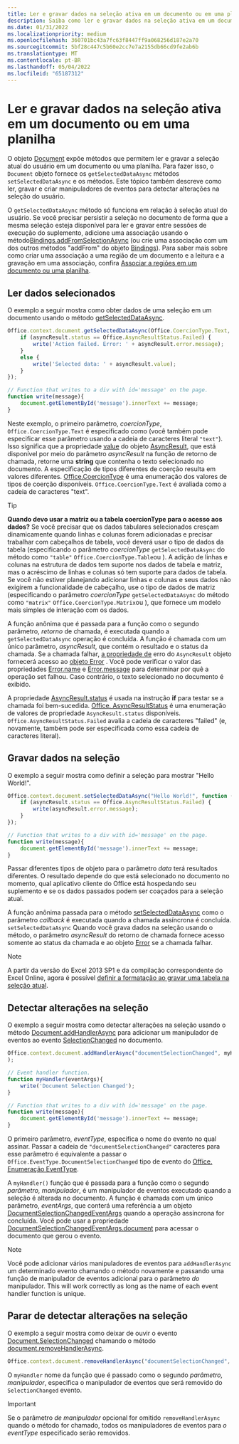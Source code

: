 ```yaml
---
title: Ler e gravar dados na seleção ativa em um documento ou em uma planilha
description: Saiba como ler e gravar dados na seleção ativa em um documento do Word ou Excel planilha.
ms.date: 01/31/2022
ms.localizationpriority: medium
ms.openlocfilehash: 360701bc43a7fc63f8447ff9a068256d187e2a70
ms.sourcegitcommit: 5bf28c447c5b60e2cc7e7a2155db66cd9fe2ab6b
ms.translationtype: MT
ms.contentlocale: pt-BR
ms.lasthandoff: 05/04/2022
ms.locfileid: "65187312"
---
```

# <a name="read-and-write-data-to-the-active-selection-in-a-document-or-spreadsheet"></a>Ler e gravar dados na seleção ativa em um documento ou em uma planilha

O objeto [Document](/javascript/api/office/office.document) expõe métodos que permitem ler e gravar a seleção atual do usuário em um documento ou uma planilha. Para fazer isso, o `Document` objeto fornece os `getSelectedDataAsync` métodos `setSelectedDataAsync` e os métodos. Este tópico também descreve como ler, gravar e criar manipuladores de eventos para detectar alterações na seleção do usuário.

O `getSelectedDataAsync` método só funciona em relação à seleção atual do usuário. Se você precisar persistir a seleção no documento de forma que a mesma seleção esteja disponível para ler e gravar entre sessões de execução do suplemento, adicione uma associação usando o método[Bindings.addFromSelectionAsync](/javascript/api/office/office.bindings#office-office-bindings-addfromselectionasync-member(1)) (ou crie uma associação com um dos outros métodos "addFrom" do objeto [Bindings](/javascript/api/office/office.bindings)). Para saber mais sobre como criar uma associação a uma região de um documento e a leitura e a gravação em uma associação, confira [Associar a regiões em um documento ou uma planilha](bind-to-regions-in-a-document-or-spreadsheet.md).

## <a name="read-selected-data"></a>Ler dados selecionados

O exemplo a seguir mostra como obter dados de uma seleção em um documento usando o método [getSelectedDataAsync](/javascript/api/office/office.document#office-office-document-getselecteddataasync-member(1)).

```js
Office.context.document.getSelectedDataAsync(Office.CoercionType.Text, function (asyncResult) {
    if (asyncResult.status == Office.AsyncResultStatus.Failed) {
        write('Action failed. Error: ' + asyncResult.error.message);
    }
    else {
        write('Selected data: ' + asyncResult.value);
    }
});

// Function that writes to a div with id='message' on the page.
function write(message){
    document.getElementById('message').innerText += message; 
}
```

Neste exemplo, o primeiro parâmetro, _coercionType_, `Office.CoercionType.Text` é especificado como (você também pode especificar esse parâmetro usando a cadeia de caracteres literal `"text"`). Isso significa que a propriedade [value](/javascript/api/office/office.asyncresult#office-office-asyncresult-status-member) do objeto [AsyncResult](/javascript/api/office/office.asyncresult), que está disponível por meio do parâmetro _asyncResult_ na função de retorno de chamada, retorne uma **string** que contenha o texto selecionado no documento. A especificação de tipos diferentes de coerção resulta em valores diferentes. [Office.CoercionType](/javascript/api/office/office.coerciontype) é uma enumeração dos valores de tipos de coerção disponíveis. `Office.CoercionType.Text` é avaliada como a cadeia de caracteres "text".

> [!TIP]
> **Quando devo usar a matriz ou a tabela coercionType para o acesso aos dados?** Se você precisar que os dados tabulares selecionados cresçam dinamicamente quando linhas e colunas forem adicionadas e precisar trabalhar com cabeçalhos de tabela, você deverá usar o tipo de dados da tabela (especificando o parâmetro _coercionType_ `getSelectedDataAsync` do método como `"table"` `Office.CoercionType.Table`ou ). A adição de linhas e colunas na estrutura de dados tem suporte nos dados de tabela e matriz, mas o acréscimo de linhas e colunas só tem suporte para dados de tabela. Se você não estiver planejando adicionar linhas e colunas e seus dados não exigirem a funcionalidade de cabeçalho, use o tipo de dados de matriz (especificando o parâmetro  _coercionType_ `getSelectedDataAsync` do método como `"matrix"` `Office.CoercionType.Matrix`ou ), que fornece um modelo mais simples de interação com os dados.

A função anônima que é passada para a função como o segundo parâmetro, _retorno_ de chamada, é executada quando a `getSelectedDataAsync` operação é concluída. A função é chamada com um único parâmetro, _asyncResult_, que contém o resultado e o status da chamada. Se a chamada falhar, [a propriedade de](/javascript/api/office/office.asyncresult#office-office-asyncresult-error-member) erro do `AsyncResult` objeto fornecerá acesso ao [objeto Error](/javascript/api/office/office.error) . Você pode verificar o valor das propriedades [Error.name](/javascript/api/office/office.error#office-office-error-name-member) e [Error.message](/javascript/api/office/office.error#office-office-error-message-member) para determinar por quê a operação set falhou. Caso contrário, o texto selecionado no documento é exibido.

A propriedade [AsyncResult.status](/javascript/api/office/office.asyncresult#office-office-asyncresult-error-member) é usada na instrução **if** para testar se a chamada foi bem-sucedida. [Office. AsyncResultStatus](/javascript/api/office/office.asyncresult#office-office-asyncresult-status-member) é uma enumeração de valores de propriedade `AsyncResult.status` disponíveis. `Office.AsyncResultStatus.Failed` avalia a cadeia de caracteres "failed" (e, novamente, também pode ser especificada como essa cadeia de caracteres literal).

## <a name="write-data-to-the-selection"></a>Gravar dados na seleção

O exemplo a seguir mostra como definir a seleção para mostrar "Hello World!".

```js
Office.context.document.setSelectedDataAsync("Hello World!", function (asyncResult) {
    if (asyncResult.status == Office.AsyncResultStatus.Failed) {
        write(asyncResult.error.message);
    }
});

// Function that writes to a div with id='message' on the page.
function write(message){
    document.getElementById('message').innerText += message;
}
```

Passar diferentes tipos de objeto para o parâmetro _data_ terá resultados diferentes. O resultado depende do que está selecionado no documento no momento, qual aplicativo cliente do Office está hospedando seu suplemento e se os dados passados podem ser coaçados para a seleção atual.

A função anônima passada para o método [setSelectedDataAsync](/javascript/api/office/office.document#office-office-document-setselecteddataasync-member(1)) como o parâmetro _callback_ é executada quando a chamada assíncrona é concluída. `setSelectedDataAsync` Quando você grava dados na seleção usando o método, o parâmetro _asyncResult_ do retorno de chamada fornece acesso somente ao status da chamada e ao objeto [Error](/javascript/api/office/office.error) se a chamada falhar.

> [!NOTE]
> A partir da versão do Excel 2013 SP1 e da compilação correspondente do Excel Online, agora é possível [definir a formatação ao gravar uma tabela na seleção atual](../excel/excel-add-ins-tables.md).

## <a name="detect-changes-in-the-selection"></a>Detectar alterações na seleção

O exemplo a seguir mostra como detectar alterações na seleção usando o método [Document.addHandlerAsync](/javascript/api/office/office.document#office-office-document-addhandlerasync-member(1)) para adicionar um manipulador de eventos ao evento [SelectionChanged](/javascript/api/office/office.documentselectionchangedeventargs) no documento.

```js
Office.context.document.addHandlerAsync("documentSelectionChanged", myHandler, function(result){}
);

// Event handler function.
function myHandler(eventArgs){
    write('Document Selection Changed');
}

// Function that writes to a div with id='message' on the page.
function write(message){
    document.getElementById('message').innerText += message;
}
```

O primeiro parâmetro, _eventType_, especifica o nome do evento no qual assinar. Passar a cadeia de `"documentSelectionChanged"` caracteres para esse parâmetro é equivalente a passar o `Office.EventType.DocumentSelectionChanged` tipo de evento do [Office. Enumeração EventType](/javascript/api/office/office.eventtype).

A  `myHandler()` função que é passada para a função como o segundo _parâmetro, manipulador_, é um manipulador de eventos executado quando a seleção é alterada no documento. A função é chamada com um único parâmetro, _eventArgs_, que conterá uma referência a um objeto [DocumentSelectionChangedEventArgs](/javascript/api/office/office.documentselectionchangedeventargs) quando a operação assíncrona for concluída. Você pode usar a propriedade [DocumentSelectionChangedEventArgs.document](/javascript/api/office/office.documentselectionchangedeventargs#office-office-documentselectionchangedeventargs-document-member) para acessar o documento que gerou o evento.

> [!NOTE]
> Você pode adicionar vários manipuladores de eventos para `addHandlerAsync` um determinado evento chamando o método novamente e passando uma função de manipulador de eventos adicional para o parâmetro _do_ manipulador. This will work correctly as long as the name of each event handler function is unique.

## <a name="stop-detecting-changes-in-the-selection"></a>Parar de detectar alterações na seleção

O exemplo a seguir mostra como deixar de ouvir o evento [Document.SelectionChanged](/javascript/api/office/office.documentselectionchangedeventargs) chamando o método [document.removeHandlerAsync](/javascript/api/office/office.document#office-office-document-removehandlerasync-member(1)).

```js
Office.context.document.removeHandlerAsync("documentSelectionChanged", {handler:myHandler}, function(result){});
```

O  `myHandler` nome da função que é passado como o segundo _parâmetro, manipulador_, especifica o manipulador de eventos que será removido do `SelectionChanged` evento.

> [!IMPORTANT]
> Se o parâmetro  _de manipulador_ opcional for omitido `removeHandlerAsync` quando o método for chamado, todos os manipuladores de eventos para _o eventType_ especificado serão removidos.
